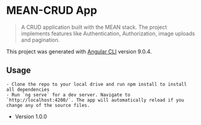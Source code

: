 # MEAN-CRUD App

> A CRUD application built with the MEAN stack. The project implements features like Authentication, Authorization, image uploads and pagination.

This project was generated with [Angular CLI](https://github.com/angular/angular-cli) version 9.0.4.

## Usage
```
- Clone the repo to your local drive and run npm install to install all dependencies
- Run `ng serve` for a dev server. Navigate to `http://localhost:4200/`. The app will automatically reload if you change any of the source files.
```
- Version 1.0.0
